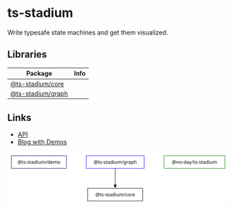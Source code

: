 # ts-stadium

Write typesafe state machines and get them visualized.

## Libraries

| Package                                                                            | Info |
| ---------------------------------------------------------------------------------- | ---- |
| [@ts-stadium/core](https://github.com/no-day/ts-stadium/tree/main/packages/core)   |      |
| [@ts-stadium/graph](https://github.com/no-day/ts-stadium/tree/main/packages/graph) |      |

## Links

- [API](https://no-day.github.io/ts-stadium/docs/packages)
- [Blog with Demos](https://no-day.github.io/ts-stadium/demo/latest)

<img src="dep-graph.svg"/>
